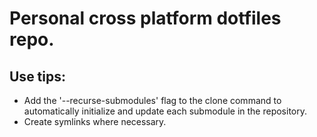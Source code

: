 # Personal cross platform dotfiles repo. 

## Use tips:
- Add the '--recurse-submodules' flag to the clone command to automatically initialize and update each submodule in the repository.
- Create symlinks where necessary.
